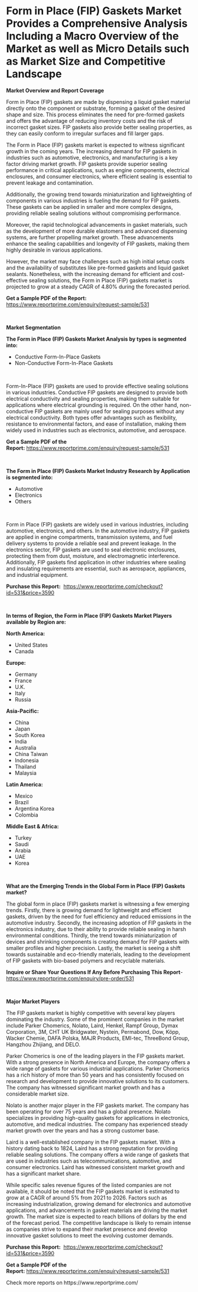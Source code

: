 <p><h1>Form in Place (FIP) Gaskets Market Provides a Comprehensive Analysis Including a Macro Overview of the Market as well as Micro Details such as Market Size and Competitive Landscape</h1></p><p><strong>Market Overview and Report Coverage</strong></p>
<p><p>Form in Place (FIP) gaskets are made by dispensing a liquid gasket material directly onto the component or substrate, forming a gasket of the desired shape and size. This process eliminates the need for pre-formed gaskets and offers the advantage of reducing inventory costs and the risk of incorrect gasket sizes. FIP gaskets also provide better sealing properties, as they can easily conform to irregular surfaces and fill larger gaps.</p><p>The Form in Place (FIP) gaskets market is expected to witness significant growth in the coming years. The increasing demand for FIP gaskets in industries such as automotive, electronics, and manufacturing is a key factor driving market growth. FIP gaskets provide superior sealing performance in critical applications, such as engine components, electrical enclosures, and consumer electronics, where efficient sealing is essential to prevent leakage and contamination.</p><p>Additionally, the growing trend towards miniaturization and lightweighting of components in various industries is fueling the demand for FIP gaskets. These gaskets can be applied in smaller and more complex designs, providing reliable sealing solutions without compromising performance.</p><p>Moreover, the rapid technological advancements in gasket materials, such as the development of more durable elastomers and advanced dispensing systems, are further propelling market growth. These advancements enhance the sealing capabilities and longevity of FIP gaskets, making them highly desirable in various applications.</p><p>However, the market may face challenges such as high initial setup costs and the availability of substitutes like pre-formed gaskets and liquid gasket sealants. Nonetheless, with the increasing demand for efficient and cost-effective sealing solutions, the Form in Place (FIP) gaskets market is projected to grow at a steady CAGR of 4.80% during the forecasted period.</p></p>
<p><strong>Get a Sample PDF of the Report:</strong> <a href="https://www.reportprime.com/enquiry/request-sample/531">https://www.reportprime.com/enquiry/request-sample/531</a></p>
<p>&nbsp;</p>
<p><strong>Market Segmentation</strong></p>
<p><strong>The Form in Place (FIP) Gaskets Market Analysis by types is segmented into:</strong></p>
<p><ul><li>Conductive Form-In-Place Gaskets</li><li>Non-Conductive Form-In-Place Gaskets</li></ul></p>
<p>&nbsp;</p>
<p><p>Form-In-Place (FIP) gaskets are used to provide effective sealing solutions in various industries. Conductive FIP gaskets are designed to provide both electrical conductivity and sealing properties, making them suitable for applications where electrical grounding is required. On the other hand, non-conductive FIP gaskets are mainly used for sealing purposes without any electrical conductivity. Both types offer advantages such as flexibility, resistance to environmental factors, and ease of installation, making them widely used in industries such as electronics, automotive, and aerospace.</p></p>
<p><strong>Get a Sample PDF of the Report:</strong>&nbsp;<a href="https://www.reportprime.com/enquiry/request-sample/531">https://www.reportprime.com/enquiry/request-sample/531</a></p>
<p>&nbsp;</p>
<p><strong>The Form in Place (FIP) Gaskets Market Industry Research by Application is segmented into:</strong></p>
<p><ul><li>Automotive</li><li>Electronics</li><li>Others</li></ul></p>
<p>&nbsp;</p>
<p><p>Form in Place (FIP) gaskets are widely used in various industries, including automotive, electronics, and others. In the automotive industry, FIP gaskets are applied in engine compartments, transmission systems, and fuel delivery systems to provide a reliable seal and prevent leakage. In the electronics sector, FIP gaskets are used to seal electronic enclosures, protecting them from dust, moisture, and electromagnetic interference. Additionally, FIP gaskets find application in other industries where sealing and insulating requirements are essential, such as aerospace, appliances, and industrial equipment.</p></p>
<p><strong>Purchase this Report:</strong>&nbsp; <a href="https://www.reportprime.com/checkout?id=531&price=3590">https://www.reportprime.com/checkout?id=531&price=3590</a></p>
<p>&nbsp;</p>
<p><strong>In terms of Region, the Form in Place (FIP) Gaskets Market Players available by Region are:</strong></p>
<p>
    <p> <strong> North America: </strong>
        <ul>
            <li>United States</li>
            <li>Canada</li>
        </ul>
        </p> 
    <p> <strong> Europe: </strong>
        <ul>
            <li>Germany</li>
            <li>France</li>
            <li>U.K.</li>
            <li>Italy</li>
            <li>Russia</li>
        </ul>
        </p> 
    <p> <strong> Asia-Pacific: </strong>
        <ul>
            <li>China</li>
            <li>Japan</li>
            <li>South Korea</li>
            <li>India</li>
            <li>Australia</li>
            <li>China Taiwan</li>
            <li>Indonesia</li>
            <li>Thailand</li>
            <li>Malaysia</li>
        </ul>
        </p> 
    <p> <strong> Latin America: </strong>
        <ul>
            <li>Mexico</li>
            <li>Brazil</li>
            <li>Argentina Korea</li>
            <li>Colombia</li>
        </ul>
        </p> 
    <p> <strong> Middle East & Africa: </strong>
        <ul>
            <li>Turkey</li>
            <li>Saudi</li>
            <li>Arabia</li>
            <li>UAE</li>
            <li>Korea</li>
        </ul>
    </p>
    </p>
<p>&nbsp;</p>
<p><strong>What are the Emerging Trends in the Global Form in Place (FIP) Gaskets market?</strong></p>
<p><p>The global form in place (FIP) gaskets market is witnessing a few emerging trends. Firstly, there is growing demand for lightweight and efficient gaskets, driven by the need for fuel efficiency and reduced emissions in the automotive industry. Secondly, the increasing adoption of FIP gaskets in the electronics industry, due to their ability to provide reliable sealing in harsh environmental conditions. Thirdly, the trend towards miniaturization of devices and shrinking components is creating demand for FIP gaskets with smaller profiles and higher precision. Lastly, the market is seeing a shift towards sustainable and eco-friendly materials, leading to the development of FIP gaskets with bio-based polymers and recyclable materials.</p></p>
<p><strong>Inquire or Share Your Questions If Any Before Purchasing This Report</strong>- <a href="https://www.reportprime.com/enquiry/pre-order/531">https://www.reportprime.com/enquiry/pre-order/531</a></p>
<p>&nbsp;</p>
<p><strong>Major Market Players</strong></p>
<p><p>The FIP gaskets market is highly competitive with several key players dominating the industry. Some of the prominent companies in the market include Parker Chomerics, Nolato, Laird, Henkel, Rampf Group, Dymax Corporation, 3M, CHT UK Bridgwater, Nystein, Permabond, Dow, Köpp, Wacker Chemie, DAFA Polska, MAJR Products, EMI-tec, ThreeBond Group, Hangzhou Zhijiang, and DELO.</p><p>Parker Chomerics is one of the leading players in the FIP gaskets market. With a strong presence in North America and Europe, the company offers a wide range of gaskets for various industrial applications. Parker Chomerics has a rich history of more than 50 years and has consistently focused on research and development to provide innovative solutions to its customers. The company has witnessed significant market growth and has a considerable market size.</p><p>Nolato is another major player in the FIP gaskets market. The company has been operating for over 75 years and has a global presence. Nolato specializes in providing high-quality gaskets for applications in electronics, automotive, and medical industries. The company has experienced steady market growth over the years and has a strong customer base.</p><p>Laird is a well-established company in the FIP gaskets market. With a history dating back to 1824, Laird has a strong reputation for providing reliable sealing solutions. The company offers a wide range of gaskets that are used in industries such as telecommunications, automotive, and consumer electronics. Laird has witnessed consistent market growth and has a significant market share.</p><p>While specific sales revenue figures of the listed companies are not available, it should be noted that the FIP gaskets market is estimated to grow at a CAGR of around 5% from 2021 to 2026. Factors such as increasing industrialization, growing demand for electronics and automotive applications, and advancements in gasket materials are driving the market growth. The market size is expected to reach billions of dollars by the end of the forecast period. The competitive landscape is likely to remain intense as companies strive to expand their market presence and develop innovative gasket solutions to meet the evolving customer demands.</p></p>
<p><strong>Purchase this Report:</strong>&nbsp;&nbsp;<a href="https://www.reportprime.com/checkout?id=531&price=3590">https://www.reportprime.com/checkout?id=531&price=3590</a></p>
<p></p>
<p><strong>Get a Sample PDF of the Report:</strong>&nbsp;<a href="https://www.reportprime.com/enquiry/request-sample/531">https://www.reportprime.com/enquiry/request-sample/531</a></p>
<p>Check more reports on https://www.reportprime.com/</p>